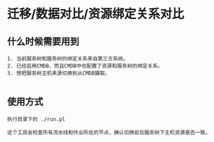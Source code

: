 # 迁移/数据对比/资源绑定关系对比

## 什么时候需要用到
```
1. 当前服务树和服务树的绑定关系来自第三方系统。
2. 已经启用CMDB，而且CMDB中也配置了资源和服务树的绑定关系。
3. 想把服务树主机来源切换到从CMDB摄取。


```

## 使用方式
```
执行目录下的 ./run.pl

这个工具会检查所有流水线和作业所在的节点，确认切换前后服务树下主机资源是否一致。
```
